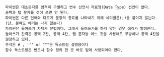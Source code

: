 
    파이썬은 대소문자를 엄격히 구별하고 변수 선언시 자료형(Data Type) 선언이 없다.
    공백과 탭 문자를 섞어 쓰면 안 된다.
    파이썬은 다른 언어와 다르게 문장의 종료를 나타내기 위해 세미콜론(;)을 붙이지 않는다.(단, 붙여도 에러는 나지 않는다)
    파이썬은 들여쓰기 자체가 문법이다. 그래서 들여쓰기를 하지 않는 경우 에러가 발생한다.
    들여쓰기 간격은 공백 2칸, 공백 4칸, 탭 문자등 어느 것을 사용해도 무방하나 공백 4칸을 권장하고 있다.
    주석은 # , ''' or """은 독스트링 설명용이다
    함수 독스트링은 반드시 함수 정의 한 곳 바로 밑에 사용되어야 한다,
